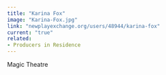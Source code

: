 ```yaml
---
title: "Karina Fox"
image: "Karina-Fox.jpg"
link: "newplayexchange.org/users/48944/karina-fox"
current: "true"
related:
- Producers in Residence
---
```


Magic Theatre

